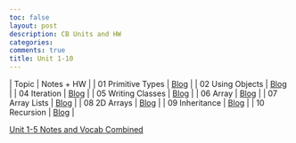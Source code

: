 ```yaml
---
toc: false
layout: post
description: CB Units and HW
categories: 
comments: true
title: Unit 1-10
---
```


| Topic | Notes + HW | 
| 01 Primitive Types | [Blog](https://tangalice.github.io/alicetang/java/jupyter/cb/2022/10/12/PrimitivesLesson.html) | 
| 02 Using Objects | [Blog](https://tangalice.github.io/alicetang/java/jupyter/cb/2022/10/13/OOPLesson.html) | 
| 04 Iteration | [Blog](https://tangalice.github.io/alicetang/java/jupyter/cb/2022/10/19/IterationLesson.html) | 
| 05 Writing Classes | [Blog](https://tangalice.github.io/alicetang/java/jupyter/cb/2022/10/20/ClassesLesson.html) | 
| 06 Array | [Blog](https://tangalice.github.io/alicetang/java/jupyter/cb/2022/10/25/ArrayLesson.html) | 
| 07 Array Lists | [Blog](https://tangalice.github.io/alicetang/java/jupyter/cb/2022/12/01/ArrayListLesson.html) | 
| 08 2D Arrays | [Blog](https://tangalice.github.io/alicetang/java/jupyter/cb/2022/12/06/2DArrayLesson.html) | 
| 09 Inheritance | [Blog](https://tangalice.github.io/alicetang/java/jupyter/cb/2022/12/12/InheritanceLesson.html) | 
| 10 Recursion | [Blog](https://tangalice.github.io/alicetang/java/jupyter/cb/2022/12/13/RecursionLesson.html) |

[Unit 1-5 Notes and Vocab Combined](https://tangalice.github.io/alicetang/java/jupyter/cb/2022/12/02/Unit1to5.html)